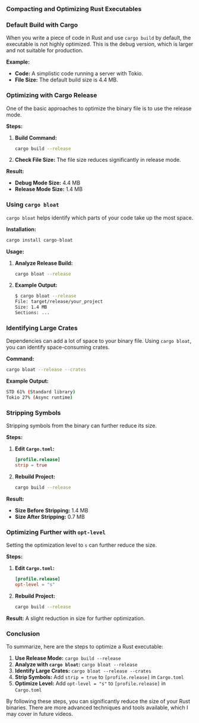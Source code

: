 
### Compacting and Optimizing Rust Executables


### Default Build with Cargo

When you write a piece of code in Rust and use `cargo build` by default, the executable is not highly optimized. This is the debug version, which is larger and not suitable for production.

**Example:**
- **Code:** A simplistic code running a server with Tokio.
- **File Size:** The default build size is 4.4 MB.

### Optimizing with Cargo Release

One of the basic approaches to optimize the binary file is to use the release mode.

**Steps:**
1. **Build Command:**
   ```sh
   cargo build --release
   ```
2. **Check File Size:** The file size reduces significantly in release mode.

**Result:**
- **Debug Mode Size:** 4.4 MB
- **Release Mode Size:** 1.4 MB

### Using `cargo bloat`

`cargo bloat` helps identify which parts of your code take up the most space.

**Installation:**
```sh
cargo install cargo-bloat
```

**Usage:**
1. **Analyze Release Build:**
   ```sh
   cargo bloat --release
   ```
2. **Example Output:**
   ```sh
   $ cargo bloat --release
   File: target/release/your_project
   Size: 1.4 MB
   Sections: ...
   ```

### Identifying Large Crates

Dependencies can add a lot of space to your binary file. Using `cargo bloat`, you can identify space-consuming crates.

**Command:**
```sh
cargo bloat --release --crates
```

**Example Output:**
```sh
STD 61% (Standard library)
Tokio 27% (Async runtime)
```

### Stripping Symbols

Stripping symbols from the binary can further reduce its size.

**Steps:**
1. **Edit `Cargo.toml`:**
   ```toml
   [profile.release]
   strip = true
   ```
2. **Rebuild Project:**
   ```sh
   cargo build --release
   ```

**Result:**
- **Size Before Stripping:** 1.4 MB
- **Size After Stripping:** 0.7 MB

### Optimizing Further with `opt-level`

Setting the optimization level to `s` can further reduce the size.

**Steps:**
1. **Edit `Cargo.toml`:**
   ```toml
   [profile.release]
   opt-level = "s"
   ```
2. **Rebuild Project:**
   ```sh
   cargo build --release
   ```

**Result:** A slight reduction in size for further optimization.

### Conclusion

To summarize, here are the steps to optimize a Rust executable:

1. **Use Release Mode:** `cargo build --release`
2. **Analyze with `cargo bloat`:** `cargo bloat --release`
3. **Identify Large Crates:** `cargo bloat --release --crates`
4. **Strip Symbols:** Add `strip = true` to `[profile.release]` in `Cargo.toml`
5. **Optimize Level:** Add `opt-level = "s"` to `[profile.release]` in `Cargo.toml`

By following these steps, you can significantly reduce the size of your Rust binaries. There are more advanced techniques and tools available, which I may cover in future videos.

